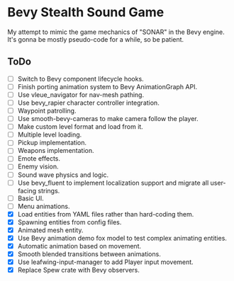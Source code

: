 # Bevy Stealth Sound Game

My attempt to mimic the game mechanics of "SONAR" in the Bevy engine. It's gonna be mostly pseudo-code for a while, so be patient.

## ToDo

- [ ] Switch to Bevy component lifecycle hooks.
- [ ] Finish porting animation system to Bevy AnimationGraph API.
- [ ] Use vleue_navigator for nav-mesh pathing.
- [ ] Use bevy_rapier character controller integration.
- [ ] Waypoint patrolling.
- [ ] Use smooth-bevy-cameras to make camera follow the player.
- [ ] Make custom level format and load from it.
- [ ] Multiple level loading.
- [ ] Pickup implementation.
- [ ] Weapons implementation.
- [ ] Emote effects.
- [ ] Enemy vision.
- [ ] Sound wave physics and logic.
- [ ] Use bevy_fluent to implement localization support and migrate all user-facing strings.
- [ ] Basic UI.
- [ ] Menu animations.
- [x] Load entities from YAML files rather than hard-coding them.
- [x] Spawning entities from config files.
- [x] Animated mesh entity.
- [x] Use Bevy animation demo fox model to test complex animating entities.
- [x] Automatic animation based on movement.
- [x] Smooth blended transitions between animations.
- [x] Use leafwing-input-manager to add Player input movement.
- [x] Replace Spew crate with Bevy observers.
